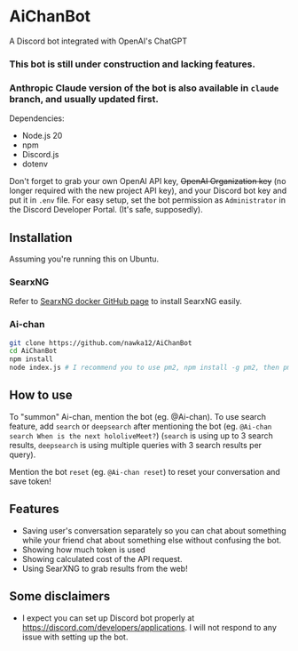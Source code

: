 # AiChanBot
A Discord bot integrated with OpenAI's ChatGPT

### This bot is still under construction and lacking features.
### Anthropic Claude version of the bot is also available in `claude` branch, and usually updated first.

Dependencies:
- Node.js 20
- npm
- Discord.js
- dotenv

Don't forget to grab your own OpenAI API key, ~~OpenAI Organization key~~ (no longer required with the new project API key), and your Discord bot key and put it in `.env` file.
For easy setup, set the bot permission as `Administrator` in the Discord Developer Portal. (It's safe, supposedly).

## Installation

Assuming you're running this on Ubuntu.

### SearxNG

Refer to [SearxNG docker GitHub page](https://github.com/searxng/searxng-docker) to install SearxNG easily.

### Ai-chan

```sh
git clone https://github.com/nawka12/AiChanBot
cd AiChanBot
npm install
node index.js # I recommend you to use pm2, npm install -g pm2, then pm2 start index.js
```

## How to use
To "summon" Ai-chan, mention the bot (eg. @Ai-chan). To use search feature, add `search` or `deepsearch` after mentioning the bot (eg. `@Ai-chan search When is the next hololiveMeet?`) (`search` is using up to 3 search results, `deepsearch` is using multiple queries with 3 search results per query).

Mention the bot `reset` (eg. `@Ai-chan reset`) to reset your conversation and save token!

## Features
- Saving user's conversation separately so you can chat about something while your friend chat about something else without confusing the bot.
- Showing how much token is used
- Showing calculated cost of the API request.
- Using SearXNG to grab results from the web!

## Some disclaimers
- I expect you can set up Discord bot properly at https://discord.com/developers/applications. I will not respond to any issue with setting up the bot.
